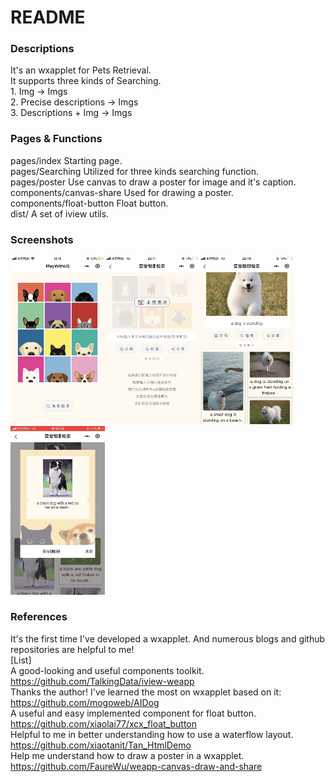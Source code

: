 # README

### Descriptions
It's an wxapplet for Pets Retrieval.  
It supports three kinds of Searching.   
    1. Img -> Imgs  
    2. Precise descriptions -> Imgs  
    3. Descriptions + Img -> Imgs 
    
    
### Pages & Functions
pages/index  Starting page.   
pages/Searching  Utilized for three kinds searching function.   
pages/poster  Use canvas to draw a poster for image and it's caption.    
components/canvas-share  Used for drawing a poster.   
components/float-button  Float button.   
dist/  A set of iview utils.   


### Screenshots
<img width="30%" height="30%" src="https://github.com/FrozenIII/PetsRetrieval/blob/master/wxapplet/images/1.png"/><img width="30%" height="30%" src="https://github.com/FrozenIII/PetsRetrieval/blob/master/wxapplet/images/2.png"/><img width="30%" height="30%" src="https://github.com/FrozenIII/PetsRetrieval/blob/master/wxapplet/images/3.png"/><img width="30%" height="30%" src="https://github.com/FrozenIII/PetsRetrieval/blob/master/wxapplet/images/4.jpeg"/>




### References
It's the first time I've developed a wxapplet. And numerous blogs and github repositories are helpful to me!  
[List]  
A good-looking and useful components toolkit. https://github.com/TalkingData/iview-weapp   
Thanks the author! I've learned the most on wxapplet based on it: https://github.com/mogoweb/AIDog   
A useful and easy implemented component for float button. https://github.com/xiaolai77/xcx_float_button   
Helpful to me in better understanding how to use a waterflow layout. https://github.com/xiaotanit/Tan_HtmlDemo   
Help me understand how to draw a poster in a wxapplet. https://github.com/FaureWu/weapp-canvas-draw-and-share   
